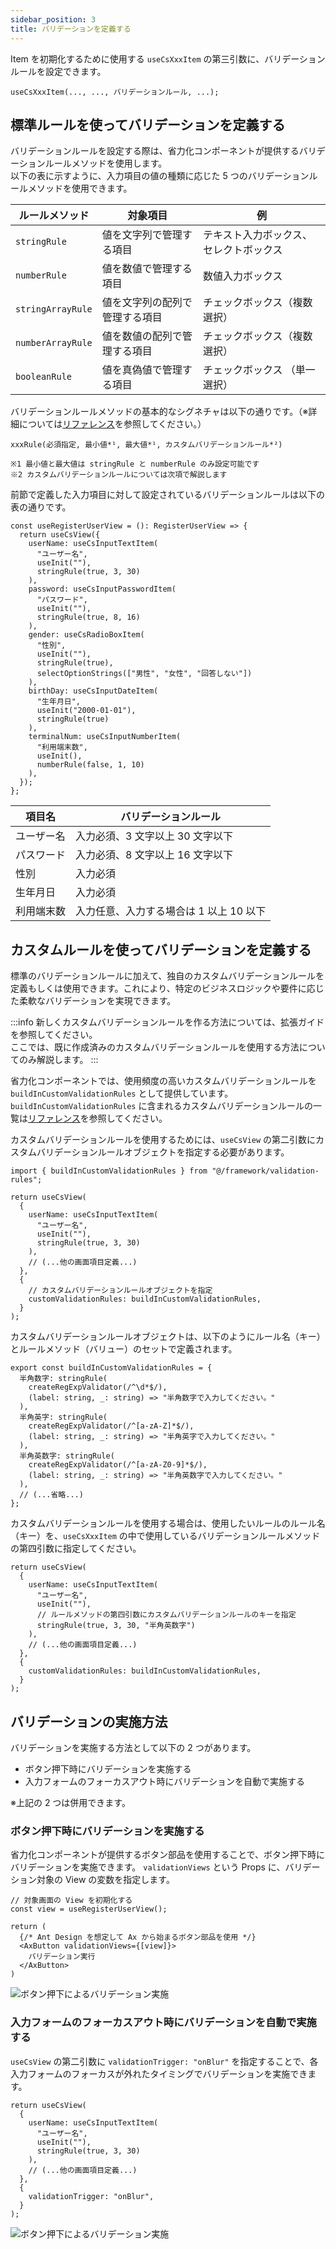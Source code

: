 ```yaml
---
sidebar_position: 3
title: バリデーションを定義する
---
```


Item を初期化するために使用する `useCsXxxItem` の第三引数に、バリデーションルールを設定できます。

```tsx
useCsXxxItem(..., ..., バリデーションルール, ...);
```

## 標準ルールを使ってバリデーションを定義する

バリデーションルールを設定する際は、省力化コンポーネントが提供するバリデーションルールメソッドを使用します。  
以下の表に示すように、入力項目の値の種類に応じた 5 つのバリデーションルールメソッドを使用できます。

| ルールメソッド    | 対象項目                       | 例                                     |
| ----------------- | ------------------------------ | -------------------------------------- |
| `stringRule`      | 値を文字列で管理する項目       | テキスト入力ボックス、セレクトボックス |
| `numberRule`      | 値を数値で管理する項目         | 数値入力ボックス                       |
| `stringArrayRule` | 値を文字列の配列で管理する項目 | チェックボックス（複数選択）           |
| `numberArrayRule` | 値を数値の配列で管理する項目   | チェックボックス（複数選択）           |
| `booleanRule`     | 値を真偽値で管理する項目       | チェックボックス （単一選択）          |

バリデーションルールメソッドの基本的なシグネチャは以下の通りです。（※詳細については[リファレンス](../../category/リファレンス)を参照してください。）

```tsx
xxxRule(必須指定, 最小値*¹, 最大値*¹, カスタムバリデーションルール*²)

※1 最小値と最大値は stringRule と numberRule のみ設定可能です
※2 カスタムバリデーションルールについては次項で解説します
```

前節で定義した入力項目に対して設定されているバリデーションルールは以下の表の通りです。

```tsx title="前節で定義した画面項目"
const useRegisterUserView = (): RegisterUserView => {
  return useCsView({
    userName: useCsInputTextItem(
      "ユーザー名",
      useInit(""),
      stringRule(true, 3, 30)
    ),
    password: useCsInputPasswordItem(
      "パスワード",
      useInit(""),
      stringRule(true, 8, 16)
    ),
    gender: useCsRadioBoxItem(
      "性別",
      useInit(""),
      stringRule(true),
      selectOptionStrings(["男性", "女性", "回答しない"])
    ),
    birthDay: useCsInputDateItem(
      "生年月日",
      useInit("2000-01-01"),
      stringRule(true)
    ),
    terminalNum: useCsInputNumberItem(
      "利用端末数",
      useInit(),
      numberRule(false, 1, 10)
    ),
  });
};
```

| 項目名     | バリデーションルール                    |
| ---------- | --------------------------------------- |
| ユーザー名 | 入力必須、3 文字以上 30 文字以下        |
| パスワード | 入力必須、8 文字以上 16 文字以下        |
| 性別       | 入力必須                                |
| 生年月日   | 入力必須                                |
| 利用端末数 | 入力任意、入力する場合は 1 以上 10 以下 |

## カスタムルールを使ってバリデーションを定義する

標準のバリデーションルールに加えて、独自のカスタムバリデーションルールを定義もしくは使用できます。これにより、特定のビジネスロジックや要件に応じた柔軟なバリデーションを実現できます。

:::info
新しくカスタムバリデーションルールを作る方法については、拡張ガイドを参照してください。  
ここでは、既に作成済みのカスタムバリデーションルールを使用する方法についてのみ解説します。
:::

省力化コンポーネントでは、使用頻度の高いカスタムバリデーションルールを `buildInCustomValidationRules` として提供しています。`buildInCustomValidationRules` に含まれるカスタムバリデーションルールの一覧は[リファレンス](../../category/リファレンス)を参照してください。

カスタムバリデーションルールを使用するためには、`useCsView` の第二引数にカスタムバリデーションルールオブジェクトを指定する必要があります。

```tsx title="カスタムバリデーションルールを使用する"
import { buildInCustomValidationRules } from "@/framework/validation-rules";

return useCsView(
  {
    userName: useCsInputTextItem(
      "ユーザー名",
      useInit(""),
      stringRule(true, 3, 30)
    ),
    // (...他の画面項目定義...)
  },
  {
    // カスタムバリデーションルールオブジェクトを指定
    customValidationRules: buildInCustomValidationRules,
  }
);
```

カスタムバリデーションルールオブジェクトは、以下のようにルール名（キー）とルールメソッド（バリュー）のセットで定義されます。

```tsx
export const buildInCustomValidationRules = {
  半角数字: stringRule(
    createRegExpValidator(/^\d*$/),
    (label: string, _: string) => "半角数字で入力してください。"
  ),
  半角英字: stringRule(
    createRegExpValidator(/^[a-zA-Z]*$/),
    (label: string, _: string) => "半角英字で入力してください。"
  ),
  半角英数字: stringRule(
    createRegExpValidator(/^[a-zA-Z0-9]*$/),
    (label: string, _: string) => "半角英数字で入力してください。"
  ),
  // (...省略...)
};
```

カスタムバリデーションルールを使用する場合は、使用したいルールのルール名（キー）を、`useCsXxxItem` の中で使用しているバリデーションルールメソッドの第四引数に指定してください。

```tsx title="カスタムバリデーションルールのキーを指定する"
return useCsView(
  {
    userName: useCsInputTextItem(
      "ユーザー名",
      useInit(""),
      // ルールメソッドの第四引数にカスタムバリデーションルールのキーを指定
      stringRule(true, 3, 30, "半角英数字")
    ),
    // (...他の画面項目定義...)
  },
  {
    customValidationRules: buildInCustomValidationRules,
  }
);
```

## バリデーションの実施方法

バリデーションを実施する方法として以下の 2 つがあります。

- ボタン押下時にバリデーションを実施する
- 入力フォームのフォーカスアウト時にバリデーションを自動で実施する

※上記の 2 つは併用できます。

### ボタン押下時にバリデーションを実施する

省力化コンポーネントが提供するボタン部品を使用することで、ボタン押下時にバリデーションを実施できます。
`validationViews` という Props に、バリデーション対象の View の変数を指定します。

```tsx title="ボタン押下でバリデーションを実施する"
// 対象画面の View を初期化する
const view = useRegisterUserView();

return (
  {/* Ant Design を想定して Ax から始まるボタン部品を使用 */}
  <AxButton validationViews={[view]}>
    バリデーション実行
  </AxButton>
)
```

![ボタン押下によるバリデーション実施](../../../static/img/validation_onclick.gif)

### 入力フォームのフォーカスアウト時にバリデーションを自動で実施する

`useCsView` の第二引数に `validationTrigger: "onBlur"` を指定することで、各入力フォームのフォーカスが外れたタイミングでバリデーションを実施できます。

```tsx
return useCsView(
  {
    userName: useCsInputTextItem(
      "ユーザー名",
      useInit(""),
      stringRule(true, 3, 30)
    ),
    // (...他の画面項目定義...)
  },
  {
    validationTrigger: "onBlur",
  }
);
```

![ボタン押下によるバリデーション実施](../../../static/img/validation_onblur.gif)
